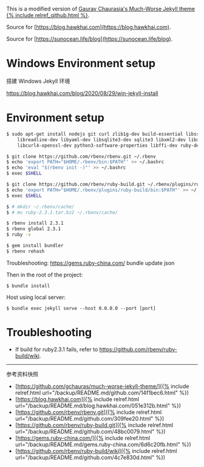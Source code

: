 This is a modified version of [Gaurav Chaurasia's Much-Worse Jekyll theme {% include relref_github.html %}](https://github.com/gchauras/much-worse-jekyll-theme/).

Source for [https://blog.hawkhai.com](https://blog.hawkhai.com).

Source for [https://sunocean.life/blog](https://sunocean.life/blog).


# Windows Environment setup

搭建 Windows Jekyll 环境

<https://blog.hawkhai.com/blog/2020/08/29/win-jekyll-install>


# Environment setup

```bash
$ sudo apt-get install nodejs git curl zlib1g-dev build-essential libssl-dev \
    libreadline-dev libyaml-dev libsqlite3-dev sqlite3 libxml2-dev libxslt1-dev \
    libcurl4-openssl-dev python3-software-properties libffi-dev ruby-dev

$ git clone https://github.com/rbenv/rbenv.git ~/.rbenv
$ echo 'export PATH="$HOME/.rbenv/bin:$PATH"' >> ~/.bashrc
$ echo 'eval "$(rbenv init -)"' >> ~/.bashrc
$ exec $SHELL

$ git clone https://github.com/rbenv/ruby-build.git ~/.rbenv/plugins/ruby-build
$ echo 'export PATH="$HOME/.rbenv/plugins/ruby-build/bin:$PATH"' >> ~/.bashrc
$ exec $SHELL

$ # mkdir ~/.rbenv/cache/
$ # mv ruby-2.3.1.tar.bz2 ~/.rbenv/cache/

$ rbenv install 2.3.1
$ rbenv global 2.3.1
$ ruby -v

$ gem install bundler
$ rbenv rehash
```

Troubleshooting:
https://gems.ruby-china.com/
bundle update json

Then in the root of the project:

```
$ bundle install
```

Host using local server:

```
$ bundle exec jekyll serve --host 0.0.0.0 --port [port]
```


# Troubleshooting

- If build for ruby2.3.1 fails, refer to <https://github.com/rbenv/ruby-build/wiki>.

<hr class='reviewline'/>
<p class='reviewtip'><script type='text/javascript' src='{% include relref.html url="/assets/reviewjs/README.md.js" %}'></script></p>
<font class='ref_snapshot'>参考资料快照</font>

- [https://github.com/gchauras/much-worse-jekyll-theme/]({% include relref.html url="/backup/README.md/github.com/14f1bec6.html" %})
- [https://blog.hawkhai.com]({% include relref.html url="/backup/README.md/blog.hawkhai.com/051e312b.html" %})
- [https://github.com/rbenv/rbenv.git]({% include relref.html url="/backup/README.md/github.com/309fee20.html" %})
- [https://github.com/rbenv/ruby-build.git]({% include relref.html url="/backup/README.md/github.com/48bc0079.html" %})
- [https://gems.ruby-china.com/]({% include relref.html url="/backup/README.md/gems.ruby-china.com/6d6c20fb.html" %})
- [https://github.com/rbenv/ruby-build/wiki]({% include relref.html url="/backup/README.md/github.com/4c7e830d.html" %})
